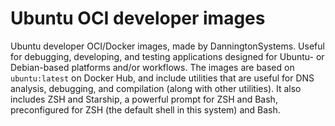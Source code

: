 # Ubuntu OCI developer images

Ubuntu developer OCI/Docker images, made by DanningtonSystems. Useful for debugging, developing, and testing applications designed for Ubuntu- or Debian-based platforms and/or workflows. The images are based on `ubuntu:latest` on Docker Hub, and include utilities that are useful for DNS analysis, debugging, and compilation (along with other utilities). It also includes ZSH and Starship, a powerful prompt for ZSH and Bash, preconfigured for ZSH (the default shell in this system) and Bash.